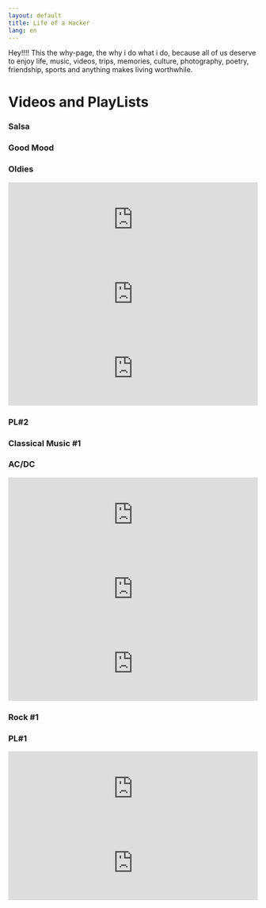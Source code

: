 ```yaml
---
layout: default
title: Life of a Hacker
lang: en
---
```

Hey!!!! This the why-page, the why i do what i do, because all of us deserve to enjoy life, music, videos, trips, memories, culture, photography, poetry, friendship, sports and anything makes living worthwhile.

<h1 class="display-1">Videos and PlayLists</h1>

<!-- First Row Titles -->
<div class="row ml-1">
  <div class="col p-0">
    <h3 class="display-3 m-0">Salsa</h3>
  </div>
  <div class="col p-0">
    <h3 class="display-3 m-0">Good Mood</h3>
  </div>
  <div class="col p-0">
    <h3 class="display-3 m-0">Oldies</h3>
  </div>
</div>

<!-- First Row Videos -->
<div class="row ml-0">
  <!-- First Column -->
  <div class="col p-0">
    <iframe width="100%" src="https://www.youtube.com/embed/videoseries?list=PLAx5WRK7eNtkkV1draa-cICAeILScpJX9" frameborder="0" allow="accelerometer; autoplay; encrypted-media; gyroscope; picture-in-picture" allowfullscreen></iframe>
  </div>
  <!-- Second Column -->
  <div class="col p-0">
    <iframe width="100%" src="https://www.youtube.com/embed/videoseries?list=PLAx5WRK7eNtlwn96im4HOpAm5HZaL9deo" frameborder="0" allow="accelerometer; autoplay; encrypted-media; gyroscope; picture-in-picture" allowfullscreen></iframe>
  </div>
  <!-- Third Column -->
  <div class="col p-0">
    <iframe width="100%" src="https://www.youtube.com/embed/videoseries?list=PLAx5WRK7eNtnmlqrUY2ADG3KWQa5ciwtm" frameborder="0" allow="accelerometer; autoplay; encrypted-media; gyroscope; picture-in-picture" allowfullscreen></iframe>
  </div>

</div>

<!-- Second Row Titles -->
<div class="row ml-1">
  <div class="col p-0">
    <h3 class="display-3 m-0">PL#2</h3>
  </div>
  <div class="col p-0">
    <h3 class="display-3 m-0">Classical Music #1</h3>
  </div>
  <div class="col p-0">
    <h3 class="display-3 m-0">AC/DC</h3>
  </div>
</div>
<!-- Second Row Videos -->
<div class="row ml-0">
  <!-- First Column -->
  <div class="col p-0">
    <iframe width="100%" src="https://www.youtube.com/embed/videoseries?list=PLAx5WRK7eNtlWSz1k2wXzXp3lGapo1BUc" frameborder="0" allow="accelerometer; autoplay; encrypted-media; gyroscope; picture-in-picture" allowfullscreen></iframe>
  </div>

  <!-- Second Column -->
  <div class="col p-0">
    <iframe width="100%" src="https://www.youtube.com/embed/videoseries?list=PLAx5WRK7eNtkwghL_UA4iSTsGWk-R7_H6" frameborder="0" allow="accelerometer; autoplay; encrypted-media; gyroscope; picture-in-picture" allowfullscreen></iframe>
  </div>

  <!-- Third Column -->
  <div class="col p-0">
    <iframe width="100%" src="https://www.youtube.com/embed/videoseries?list=PLAx5WRK7eNtlfA6bZtiL9g57WRKi1oF9F" frameborder="0" allow="accelerometer; autoplay; encrypted-media; gyroscope; picture-in-picture" allowfullscreen></iframe>
  </div>

</div>

<!-- Third Row Titles -->
<div class="row ml-1">
  <div class="col p-0">
    <h3 class="display-3 m-0">Rock #1</h3>
  </div>
  <div class="col p-0">
    <h3 class="display-3 m-0">PL#1</h3>
  </div>
  <div class="col p-0">
  </div>
</div>

<!-- Third Row Videos -->
<div class="row ml-0">
  <!-- First Column -->
  <div class="col p-0">
    <iframe width="100%" src="https://www.youtube.com/embed/videoseries?list=PLAx5WRK7eNtk26r3U6zGLFEG5cwr31NxY" frameborder="0" allow="accelerometer; autoplay; encrypted-media; gyroscope; picture-in-picture" allowfullscreen></iframe>
  </div>

  <!-- Second Column -->
  <div class="col p-0">
    <iframe width="100%" src="https://www.youtube.com/embed/videoseries?list=PLAx5WRK7eNtlxXgIF6x3ocfntUO6X_R22" frameborder="0" allow="accelerometer; autoplay; encrypted-media; gyroscope; picture-in-picture" allowfullscreen></iframe>
  </div>

  <!-- Third Column -->
  <div class="col p-0">
  </div>
</div>
